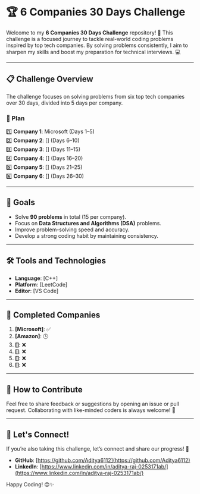# 🏆 6 Companies 30 Days Challenge  

Welcome to my **6 Companies 30 Days Challenge** repository! 🚀 This challenge is a focused journey to tackle real-world coding problems inspired by top tech companies. By solving problems consistently, I aim to sharpen my skills and boost my preparation for technical interviews. 💻  

---

## 📋 Challenge Overview  

The challenge focuses on solving problems from six top tech companies over 30 days, divided into 5 days per company.  

### 📅 Plan  
1️⃣ **Company 1**: Microsoft (Days 1–5)  
2️⃣ **Company 2**: [] (Days 6–10)  
3️⃣ **Company 3**: [] (Days 11–15)  
4️⃣ **Company 4**: [] (Days 16–20)  
5️⃣ **Company 5**: [] (Days 21–25)  
6️⃣ **Company 6**: [] (Days 26–30)  

---

## 🌟 Goals  

- Solve **90 problems** in total (15 per company).  
- Focus on **Data Structures and Algorithms (DSA)** problems.  
- Improve problem-solving speed and accuracy.  
- Develop a strong coding habit by maintaining consistency.  

---

## 🛠️ Tools and Technologies  

- **Language**: [C++]  
- **Platform**: [LeetCode]  
- **Editor**: [VS Code]  

---

## 🏅 Completed Companies  

1. **[Microsoft]**: ✅
2. **[Amazon]**: 🕒
3. **[]**: ❌  
4. **[]**: ❌  
5. **[]**: ❌  
6. **[]**: ❌  

---

## 📝 How to Contribute  

Feel free to share feedback or suggestions by opening an issue or pull request. Collaborating with like-minded coders is always welcome! 🎉   

---

## 🎉 Let's Connect!  

If you’re also taking this challenge, let’s connect and share our progress! 🌟  

- **GitHub**: [https://github.com/Aditya6112](https://github.com/Aditya6112)  
- **LinkedIn**: [https://www.linkedin.com/in/aditya-raj-0253171ab/](https://www.linkedin.com/in/aditya-raj-0253171ab/)  

Happy Coding! 😊✨  
